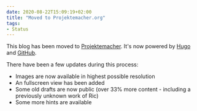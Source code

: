 ```yaml
---
date: 2020-08-22T15:09:19+02:00
title: "Moved to Projektemacher.org"
tags:
- Status
---
```


This blog has been moved to [Projektemacher](https://projektemacher.org/). It's now powered by [Hugo](https://gohugo.io/) and [GitHub](https://github.com/).

There have been a few updates during this process:
* Images are now available in highest possible resolution
* An fullscreen view has been added
* Some old drafts are now public (over 33% more content - including a previously unknown work of Ric)
* Some more hints are available
